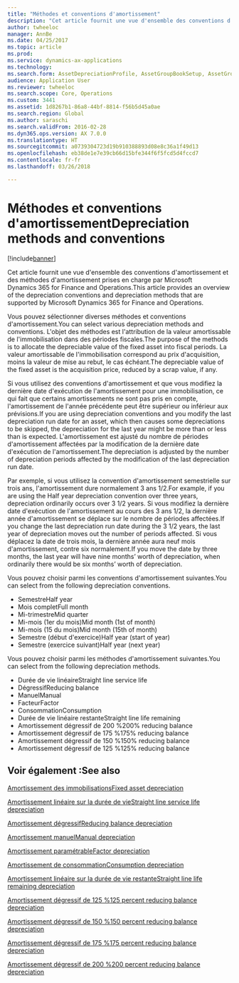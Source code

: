 ```yaml
---
title: "Méthodes et conventions d'amortissement"
description: "Cet article fournit une vue d'ensemble des conventions d'amortissement et des méthodes d'amortissement prises en charge par Microsoft Dynamics 365 for Finance and Operations."
author: twheeloc
manager: AnnBe
ms.date: 04/25/2017
ms.topic: article
ms.prod: 
ms.service: dynamics-ax-applications
ms.technology: 
ms.search.form: AssetDepreciationProfile, AssetGroupBookSetup, AssetGroupDepBookSetup
audience: Application User
ms.reviewer: twheeloc
ms.search.scope: Core, Operations
ms.custom: 3441
ms.assetid: 1d8267b1-86a8-44bf-8814-f56b5d45a0ae
ms.search.region: Global
ms.author: saraschi
ms.search.validFrom: 2016-02-28
ms.dyn365.ops.version: AX 7.0.0
ms.translationtype: HT
ms.sourcegitcommit: a0739304723d19b910388893d08e8c36a1f49d13
ms.openlocfilehash: eb38de1e7e39cb66d15bfe344f6f5fcd5d4fccd7
ms.contentlocale: fr-fr
ms.lasthandoff: 03/26/2018

---
```


# <a name="depreciation-methods-and-conventions"></a><span data-ttu-id="d718d-103">Méthodes et conventions d'amortissement</span><span class="sxs-lookup"><span data-stu-id="d718d-103">Depreciation methods and conventions</span></span>

[!include[banner](../includes/banner.md)]


<span data-ttu-id="d718d-104">Cet article fournit une vue d'ensemble des conventions d'amortissement et des méthodes d'amortissement prises en charge par Microsoft Dynamics 365 for Finance and Operations.</span><span class="sxs-lookup"><span data-stu-id="d718d-104">This article provides an overview of the depreciation conventions and depreciation methods that are supported by Microsoft Dynamics 365 for Finance and Operations.</span></span>

<span data-ttu-id="d718d-105">Vous pouvez sélectionner diverses méthodes et conventions d'amortissement.</span><span class="sxs-lookup"><span data-stu-id="d718d-105">You can select various depreciation methods and conventions.</span></span> <span data-ttu-id="d718d-106">L'objet des méthodes est l'attribution de la valeur amortissable de l'immobilisation dans des périodes fiscales.</span><span class="sxs-lookup"><span data-stu-id="d718d-106">The purpose of the methods is to allocate the depreciable value of the fixed asset into fiscal periods.</span></span> <span data-ttu-id="d718d-107">La valeur amortissable de l'immobilisation correspond au prix d'acquisition, moins la valeur de mise au rebut, le cas échéant.</span><span class="sxs-lookup"><span data-stu-id="d718d-107">The depreciable value of the fixed asset is the acquisition price, reduced by a scrap value, if any.</span></span> 

<span data-ttu-id="d718d-108">Si vous utilisez des conventions d'amortissement et que vous modifiez la dernière date d'exécution de l'amortissement pour une immobilisation, ce qui fait que certains amortissements ne sont pas pris en compte, l'amortissement de l'année précédente peut être supérieur ou inférieur aux prévisions.</span><span class="sxs-lookup"><span data-stu-id="d718d-108">If you are using depreciation conventions and you modify the last depreciation run date for an asset, which then causes some depreciations to be skipped, the depreciation for the last year might be more than or less than is expected.</span></span> <span data-ttu-id="d718d-109">L'amortissement est ajusté du nombre de périodes d'amortissement affectées par la modification de la dernière date d'exécution de l'amortissement.</span><span class="sxs-lookup"><span data-stu-id="d718d-109">The depreciation is adjusted by the number of depreciation periods affected by the modification of the last depreciation run date.</span></span>

<span data-ttu-id="d718d-110">Par exemple, si vous utilisez la convention d'amortissement semestrielle sur trois ans, l'amortissement dure normalement 3 ans 1/2.</span><span class="sxs-lookup"><span data-stu-id="d718d-110">For example, if you are using the Half year depreciation convention over three years, depreciation ordinarily occurs over 3 1/2 years.</span></span> <span data-ttu-id="d718d-111">Si vous modifiez la dernière date d'exécution de l'amortissement au cours des 3 ans 1/2, la dernière année d'amortissement se déplace sur le nombre de périodes affectées.</span><span class="sxs-lookup"><span data-stu-id="d718d-111">If you change the last depreciation run date during the 3 1/2 years, the last year of depreciation moves out the number of periods affected.</span></span> <span data-ttu-id="d718d-112">Si vous déplacez la date de trois mois, la dernière année aura neuf mois d'amortissement, contre six normalement.</span><span class="sxs-lookup"><span data-stu-id="d718d-112">If you move the date by three months, the last year will have nine months’ worth of depreciation, when ordinarily there would be six months’ worth of depreciation.</span></span>

<span data-ttu-id="d718d-113">Vous pouvez choisir parmi les conventions d'amortissement suivantes.</span><span class="sxs-lookup"><span data-stu-id="d718d-113">You can select from the following depreciation conventions.</span></span>


-   <span data-ttu-id="d718d-114">Semestre</span><span class="sxs-lookup"><span data-stu-id="d718d-114">Half year</span></span>
-   <span data-ttu-id="d718d-115">Mois complet</span><span class="sxs-lookup"><span data-stu-id="d718d-115">Full month</span></span>
-   <span data-ttu-id="d718d-116">Mi-trimestre</span><span class="sxs-lookup"><span data-stu-id="d718d-116">Mid quarter</span></span>
-   <span data-ttu-id="d718d-117">Mi-mois (1er du mois)</span><span class="sxs-lookup"><span data-stu-id="d718d-117">Mid month (1st of month)</span></span>
-   <span data-ttu-id="d718d-118">Mi-mois (15 du mois)</span><span class="sxs-lookup"><span data-stu-id="d718d-118">Mid month (15th of month)</span></span>
-   <span data-ttu-id="d718d-119">Semestre (début d'exercice)</span><span class="sxs-lookup"><span data-stu-id="d718d-119">Half year (start of year)</span></span>
-   <span data-ttu-id="d718d-120">Semestre (exercice suivant)</span><span class="sxs-lookup"><span data-stu-id="d718d-120">Half year (next year)</span></span>

<span data-ttu-id="d718d-121">Vous pouvez choisir parmi les méthodes d'amortissement suivantes.</span><span class="sxs-lookup"><span data-stu-id="d718d-121">You can select from the following depreciation methods.</span></span>
-   <span data-ttu-id="d718d-122">Durée de vie linéaire</span><span class="sxs-lookup"><span data-stu-id="d718d-122">Straight line service life</span></span>
-   <span data-ttu-id="d718d-123">Dégressif</span><span class="sxs-lookup"><span data-stu-id="d718d-123">Reducing balance</span></span>
-   <span data-ttu-id="d718d-124">Manuel</span><span class="sxs-lookup"><span data-stu-id="d718d-124">Manual</span></span>
-   <span data-ttu-id="d718d-125">Facteur</span><span class="sxs-lookup"><span data-stu-id="d718d-125">Factor</span></span>
-   <span data-ttu-id="d718d-126">Consommation</span><span class="sxs-lookup"><span data-stu-id="d718d-126">Consumption</span></span>
-   <span data-ttu-id="d718d-127">Durée de vie linéaire restante</span><span class="sxs-lookup"><span data-stu-id="d718d-127">Straight line life remaining</span></span>
-   <span data-ttu-id="d718d-128">Amortissement dégressif de 200 %</span><span class="sxs-lookup"><span data-stu-id="d718d-128">200% reducing balance</span></span>
-   <span data-ttu-id="d718d-129">Amortissement dégressif de 175 %</span><span class="sxs-lookup"><span data-stu-id="d718d-129">175% reducing balance</span></span>
-   <span data-ttu-id="d718d-130">Amortissement dégressif de 150 %</span><span class="sxs-lookup"><span data-stu-id="d718d-130">150% reducing balance</span></span>
-   <span data-ttu-id="d718d-131">Amortissement dégressif de 125 %</span><span class="sxs-lookup"><span data-stu-id="d718d-131">125% reducing balance</span></span>

 



<a name="see-also"></a><span data-ttu-id="d718d-132">Voir également :</span><span class="sxs-lookup"><span data-stu-id="d718d-132">See also</span></span>
--------

[<span data-ttu-id="d718d-133">Amortissement des immobilisations</span><span class="sxs-lookup"><span data-stu-id="d718d-133">Fixed asset depreciation</span></span>](fixed-asset-depreciation.md)

[<span data-ttu-id="d718d-134">Amortissement linéaire sur la durée de vie</span><span class="sxs-lookup"><span data-stu-id="d718d-134">Straight line service life depreciation</span></span>](Straight-line-service-life-depreciation.md)

[<span data-ttu-id="d718d-135">Amortissement dégressif</span><span class="sxs-lookup"><span data-stu-id="d718d-135">Reducing balance depreciation</span></span>](reduce-balance-depreciation.md)

[<span data-ttu-id="d718d-136">Amortissement manuel</span><span class="sxs-lookup"><span data-stu-id="d718d-136">Manual depreciation</span></span>](manual-depreciation.md)

[<span data-ttu-id="d718d-137">Amortissement paramétrable</span><span class="sxs-lookup"><span data-stu-id="d718d-137">Factor depreciation</span></span>](factor-depreciation.md)

[<span data-ttu-id="d718d-138">Amortissement de consommation</span><span class="sxs-lookup"><span data-stu-id="d718d-138">Consumption depreciation</span></span>](consumption-depreciation.md)

[<span data-ttu-id="d718d-139">Amortissement linéaire sur la durée de vie restante</span><span class="sxs-lookup"><span data-stu-id="d718d-139">Straight line life remaining depreciation</span></span>](straight-line-life-remaining-depreciation.md)

[<span data-ttu-id="d718d-140">Amortissement dégressif de 125 %</span><span class="sxs-lookup"><span data-stu-id="d718d-140">125 percent reducing balance depreciation</span></span>](125-percent-reducing-balance-depreciation.md)

[<span data-ttu-id="d718d-141">Amortissement dégressif de 150 %</span><span class="sxs-lookup"><span data-stu-id="d718d-141">150 percent reducing balance depreciation</span></span>](150-percent-reducing-balance-depreciation.md)

[<span data-ttu-id="d718d-142">Amortissement dégressif de 175 %</span><span class="sxs-lookup"><span data-stu-id="d718d-142">175 percent reducing balance depreciation</span></span>](175-percent-reducing-balance-depreciation.md)

[<span data-ttu-id="d718d-143">Amortissement dégressif de 200 %</span><span class="sxs-lookup"><span data-stu-id="d718d-143">200 percent reducing balance depreciation</span></span>](200-percent-reducing-balance-depreciation.md)




